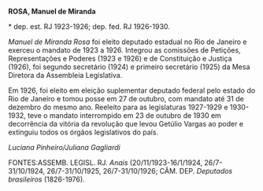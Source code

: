 **ROSA, Manuel de Miranda**

\* dep. est. RJ 1923-1926; dep. fed. RJ 1926-1930.

*Manuel de Miranda Rosa* foi eleito deputado estadual no Rio de Janeiro
e exerceu o mandato de 1923 a 1926. Integrou as comissões de Petições,
Representações e Poderes (1923 e 1926) e de Constituição e Justiça
(1926), foi segundo secretário (1924) e primeiro secretário (1925) da
Mesa Diretora da Assembleia Legislativa.

Em 1926, foi eleito em eleição suplementar deputado federal pelo estado
do Rio de Janeiro e tomou posse em 27 de outubro, com mandato até 31 de
dezembro do mesmo ano. Reeleito para as legislaturas 1927-1929 e
1930-1932, teve o mandato interrompido em 23 de outubro de 1930 em
decorrência da vitória da revolução que levou Getúlio Vargas ao poder e
extinguiu todos os órgãos legislativos do país.

*Luciana Pinheiro/Juliana Gagliardi*

FONTES:ASSEMB. LEGISL. RJ. *Anais* (20/11/1923-16/1/1924,
26/7-31/10/1924, 26/7-31/10/1925, 26/7-31/10/1926; CÂM. DEP. *Deputados
brasileiros* (1826-1976).
